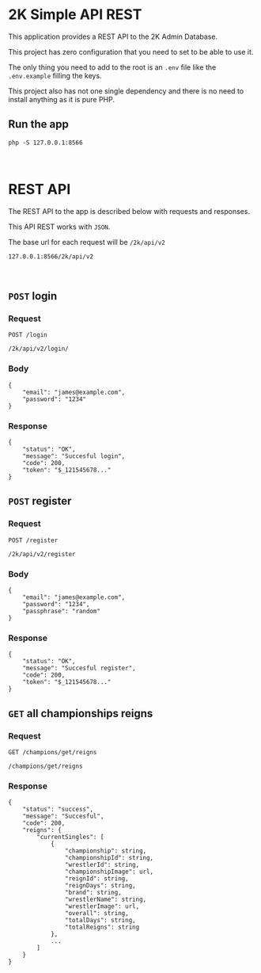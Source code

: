 # 2K Simple API REST

This application provides a REST
API to the 2K Admin Database.

This project has zero configuration that you need to set to be able to use it.

The only thing you need to add to the root is an `.env` file like the `.env.example` filling the keys.

This project also has not one single dependency and there is no need to install anything as it is pure PHP.

## Run the app

    php -S 127.0.0.1:8566

<br/>

# REST API

The REST API to the app is described below with requests and responses.

This API REST works with `JSON`.

The base url for each request will be `/2k/api/v2`

    127.0.0.1:8566/2k/api/v2

<br/>

## `POST` login

### Request

`POST /login`

    /2k/api/v2/login/

### Body

    {
        "email": "james@example.com",
        "password": "1234"
    }

### Response

    {
        "status": "OK",
        "message": "Succesful login",
        "code": 200,
        "token": "$_121545678..."
    }

## `POST` register

### Request

`POST /register`

    /2k/api/v2/register

### Body

    {
        "email": "james@example.com",
        "password": "1234",
        "passphrase": "random"
    }

### Response

    {
        "status": "OK",
        "message": "Succesful register",
        "code": 200,
        "token": "$_121545678..."
    }

## `GET` all championships reigns

### Request

`GET /champions/get/reigns`

    /champions/get/reigns

### Response

    {
        "status": "success",
        "message": "Succesful",
        "code": 200,
        "reigns": {
            "currentSingles": [
                {
                    "championship": string,
                    "championshipId": string,
                    "wrestlerId": string,
                    "championshipImage": url,
                    "reignId": string,
                    "reignDays": string,
                    "brand": string,
                    "wrestlerName": string,
                    "wrestlerImage": url,
                    "overall": string,
                    "totalDays": string,
                    "totalReigns": string
                },
                ...
            ]
        }
    }
